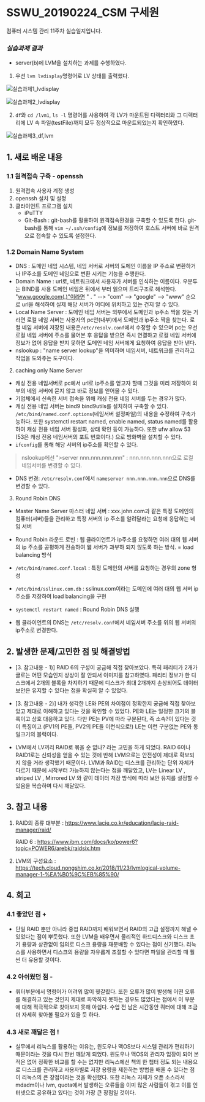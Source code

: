 # SSWU_20190224_CSM 구세원 

컴퓨터 시스템 관리 11주차 실습일지입니다.

### *실습과제 결과*

- server(b)에 LVM을 설치하는 과제를 수행하였다. 

1) 우선 `lvm lvdisplay`명령어로 LV 상태를 출력했다. 

![실습과제1_lvdisplay](https://user-images.githubusercontent.com/65717358/114351706-efcc8800-9ba5-11eb-9afd-96ec6c7394f1.PNG)

![실습과제2_lvdisplay](https://user-images.githubusercontent.com/65717358/114352054-5baef080-9ba6-11eb-9489-0754e5582efc.PNG)


2) `df`와 `cd /lvm1`, `ls -l` 명령어를 사용하여 각 LV가 마운트된 디렉터리와 그 디렉터리에 LV 속 파일(testFile)까지 모두 정상적으로 마운트되었는지 확인하였다. 

![실습과제3_df,lvm](https://user-images.githubusercontent.com/65717358/114352120-71bcb100-9ba6-11eb-8aab-b314ba530fa0.PNG)

 
 
## 1. 새로 배운 내용

### 1.1 원격접속 구축 - openssh 
  
  1) 원격접속 사용자 계정 생성
  2) openssh 설치 및 설정 
  3) 클라이언트 프로그램 설치
     - iPuTTY
     - Git-Bash 
        : git-bash를 활용하여 원격접속환경을 구축할 수 있도록 한다. 
          git-bash를 통해 `vim ~/.ssh/config`에 정보를 저장하여 호스트 서버에 바로 원격으로 접속할 수 있도록 설정한다. 

### 1.2 Domain Name System 
- DNS : 도메인 네임 시스템, 네임 서버로 서버의 도메인 이름을 IP 주소로 변환하거나 IP주소를 도메인 네임으로 변환 시키는 기능을 수행한다. 
- Domain Name : url로, 네트워크에서 사용자가 서버를 인식하는 이름이다. 우분투는 BIND를 사용 
                도메인 네임은 뒤에서 부터 읽으며 트리구조로 해석한다. "www.google.com(.)"이라면 " . " --> "com" --> "google" --> "www" 순으로 url을 해석하여 실제 해당 서버가 어디에 위치하고 있는 건지 알 수 있다.  
- Local Name Server : 도메인 네임 서버는 외부에서 도메인과 ip주소 짝을 찾는 거라면 로컬 네임 서버는 사용자의 pc안(내부)에서 도메인과 ip주소 짝을 찾는다. 로컬 네임 서버에 저장된 내용은`/etc/resolv.conf`에서 수정할 수 있으며 pc는 우선 로컬 네임 서버에 주소를 물어본 후 응답을 받으면 즉시 연결하고 로컬 네임 서버에 정보가 없어 응답을 받지 못하면 도메인 네임 서버에게 요청하여 응답을 받아 낸다. 
- nslookup : "name server lookup"을 의미하며 네임서버, 네트워크를 관리하고 작업을 도와주는 도구이다. 


 2) caching only Name Server 
- 캐싱 전용 네임서버로 pc에서 url로 ip주소를 얻고자 할때 그것을 미리 저장하여 외부의 네임 서버에 묻지 않고 바로 정보를 얻어올 수 있다. 
- 기업체에서 신속한 서버 접속을 위해 캐싱 전용 네임 서버를 두는 경우가 많다. 
- 캐싱 전용 네임 서버는 bind9 bind9utils를 설치하여 구축할 수 있다. `/etc/bind/named.conf.options`(네임서버 설정파일)의 내용을 수정하여 구축가능하다. 또한 systemctl restart named, enable named, status named를 활용하여 캐싱 전용 네임 서버 활성화, 상태 확인 등이 가능하다. 또한 ufw allow 53 (53은 캐싱 전용 네임서버의 포트 번호이다.) 으로 방화벽을 설치할 수 있다.
- `ifconfig`를 통해 해당 서버의 ip주소를 확인할 수 있다. 
> nslookup에선 
> ">server nnn.nnn.nnn.nnn" : nnn.nnn.nnn.nnn으로 로컬 네임서버를 변경할 수 있다.    
- DNS 변경: `/etc/resolv.conf`에서 `nameserver nnn.nnn.nnn.nnn`으로 DNS를 변경할 수 있다. 

3) Round Robin DNS 
- Master Name Server 마스터 네임 서버 : xxx.john.com과 같은 특정 도메인의 컴퓨터(서버)들을 관리하고 특정 서버의 ip 주소를 알려달라는 요청에 응답하는 네임 서버
- Round Robin 라운드 로빈 : 웹 클라이언트가 ip주소를 요청하면 여러 대의 웹 서버의 ip 주소를 공평하게 전송하여 웹 서버가 과부하 되지 않도록 하는 방식. = load balancing 방식 

- `/etc/bind/named.conf.local` : 특정 도메인의 서버를 요청하는 경우의 zone 형성
- `/etc/bind/sslinux.com.db` : sslinux.com이라는 도메인에 여러 대의 웹 서버 ip주소를 저장하여 load balancing을 구현
- `systemctl restart named` : Round Robin DNS 실행 
- 웹 클라이언트의 DNS는 `/etc/resolv.conf`에서 네임서버 주소를 위의 웹 서버의 ip주소로 변경한다. 


## 2. 발생한 문제/고민한 점 및 해결방법

- [3. 참고내용 - 1)] RAID 6의 구성이 궁금해 직접 찾아보았다. 특히 패리티가 2개가 글로는 어떤 모습인지 상상이 잘 안되서 이미지를 참고하였다. 패리티 정보가 한 디스크에서 2개의 블록을 차지하기 때문에 디스크가 최대 2개까지 손상되어도 데이터 보안은 유지할 수 있다는 점을 확실히 알 수 있었다. 

- [3. 참고내용 - 2)] 내가 생각한 LE와 PE의 차이점이 정확한지 궁금해 직접 찾아보았고 제대로 이해하고 있다는 것을 확인할 수 있었다. PE와 LE는 일정한 크기의 블록이고 상호 대응하고 있다. 다만 PE는 PV에 따라 구분된다, 즉 소속?이 있다는 것이 특징이고 (PV1의 PE들, PV2의 PE들 이런식으로!) LE는 이런 구분없는 PE와 동일크기의 블럭이다.  

- LVM에서 LV끼리 RAID로 묶을 순 없나? 라는 고민을 하게 되었다. RAID 6이나 RAID1로는 신뢰성을 얻을 수 있는 것에 반해 LVM으로는 안전성이 제대로 확보되지 않을 거라 생각했기 때문이다. LVM과 RAID는 디스크를 관리하는 단위 자체가 다르기 때문에 시작부터 가능하지 않는다는 점을 깨달았고, LV는  Linear LV , striped LV , Mirrored LV 와 같이 데이터 저장 방식에 따라 보안 유지를 설정할 수 있음을 복습하며 다시 깨달았다. 



## 3. 참고 내용

1) RAID의 종류 대부분 : https://www.lacie.co.kr/education/lacie-raid-manager/raid/ 
   
   RAID 6 : https://www.ibm.com/docs/ko/power6?topic=POWER6/arebk/raidsix.htm	

2) LVM의 구성요소 : https://tech.cloud.nongshim.co.kr/2018/11/23/lvmlogical-volume-manager-1-%EA%B0%9C%EB%85%90/ 


## 4. 회고    
    
### 4.1 좋았던 점 +
	
- 단일 RAID 뿐만 아니라 중첩 RAID까지 배워보면서 RAID의 고급 설정까지 해낼 수 있었다는 점이 뿌듯했다. 또한 LVM을 배우면서 물리적인 하드디스크와 디스크 초기 용량과 상관없이 임의로 디스크 용량을 재분배할 수 있다는 점이 신기했다. 리눅스를 사용하면서 디스크의 용량을 자유롭게 조절할 수 있다면 파일을 관리할 때 훨씬 더 유용할 것이다. 

### 4.2 아쉬웠던 점 -
	
- 쿼터부분에서 명령어가 어려워 많이 헷갈렸다. 또한 오류가 많이 발생해 어떤 오류를 해결하고 있는 것인지 제대로 파악하지 못하는 경우도 많았다는 점에서 이 부분에 대해 적극적으로 찾아보지 못해 아쉽다. 수업 전 남은 시간동안 쿼터에 대해 조금 더 자세히 찾아볼 필요가 있을 듯 하다. 
  
### 4.3 새로 깨달은 점 !

- 실무에서 리눅스를 활용하는 이유는, 윈도우나 맥OS보다 시스템 관리가 편리하기 때문이라는 것을 다시 한번 깨닫게 되었다. 윈도우나 맥OS의 관리자 입장이 되어 본 적은 없어 정확한 비교를 할 수는 없지만 리눅스에선 책의 한 챕터 정도 되는 내용으로 디스크를 관리하고 사용자별로 저장 용량을 제한하는 방법을 배울 수 있다는 점이 리눅스의 큰 장점이라는 것을 확신했다. 또한 리눅스 자체가 오픈 소스라서 mdadm이나 lvm, quota에서 발생하는 오류들을 이미 많은 사람들이 겪고 이를 인터넷으로 공유하고 있다는 것이 가장 큰 장점일 것이다. 
